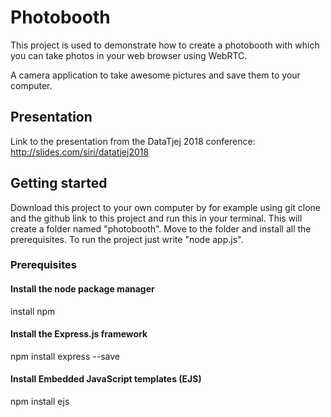 # Photobooth

This project is used to demonstrate how to create a photobooth with which you can take photos in your web browser using WebRTC.

A camera application to take awesome pictures and save them to your computer.

## Presentation
Link to the presentation from the DataTjej 2018 conference: http://slides.com/siri/datatjej2018 

## Getting started
Download this project to your own computer by for example using git clone and the github link to this project and run this in your terminal. This will create a folder named "photobooth". Move to the folder and install all the prerequisites. To run the project just write "node app.js".  

### Prerequisites

#### Install the node package manager
install npm

####  Install the Express.js framework
npm install express --save

#### Install Embedded JavaScript templates (EJS)
npm install ejs


